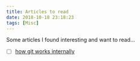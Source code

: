 ```yaml
---
title: Articles to read
date: 2018-10-18 23:18:23
tags: [Misc]
---
```


Some articles I found interesting and want to read...

- [ ] [how git works internally](https://git-scm.com/book/en/v1/Git-Internals)

